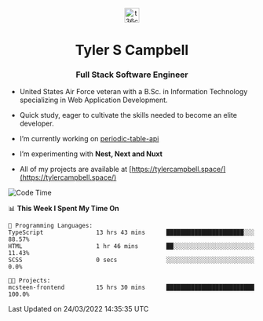 <p align="center">
<a href="https://www.linkedin.com/in/t36campbell" target="blank"><img align="center" src="https://ik.imagekit.io/t36campbell/Portfolio/linkedin.png.original_m8bbGgPh6.png" alt="t36campbell" height="30" width="30" /></a>
</p>
<h1 align="center">Tyler S Campbell</h1>
<h3 align="center">Full Stack Software Engineer</h3>

* United States Air Force veteran with a B.Sc. in Information Technology specializing in Web Application Development. 

* Quick study, eager to cultivate the skills needed to become an elite developer.

* I’m currently working on [periodic-table-api](https://github.com/t36campbell/periodic-table-api)

* I’m experimenting with **Nest, Next and Nuxt**

* All of my projects are available at [https://tylercampbell.space/](https://tylercampbell.space/)

<!--START_SECTION:waka-->
![Code Time](http://img.shields.io/badge/Code%20Time-1%2C518%20hrs%2047%20mins-blue)

📊 **This Week I Spent My Time On** 

```text
💬 Programming Languages: 
TypeScript               13 hrs 43 mins      ██████████████████████░░░   88.57% 
HTML                     1 hr 46 mins        ██░░░░░░░░░░░░░░░░░░░░░░░   11.43% 
SCSS                     0 secs              ░░░░░░░░░░░░░░░░░░░░░░░░░   0.0%

🐱‍💻 Projects: 
mcsteen-frontend         15 hrs 30 mins      █████████████████████████   100.0%

```


 Last Updated on 24/03/2022 14:35:35 UTC
<!--END_SECTION:waka-->
